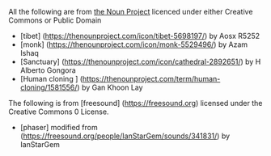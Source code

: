 All the following are from [the Noun Project](https://thenounproject.com) licenced under either Creative Commons or Public Domain

* [tibet] (https://thenounproject.com/icon/tibet-5698197/) by Aosx R5252
* [monk] (https://thenounproject.com/icon/monk-5529496/) by Azam Ishaq
* [Sanctuary] (https://thenounproject.com/icon/cathedral-2892651/) by H Alberto Gongora
* [Human cloning ] (https://thenounproject.com/term/human-cloning/1581556/) by Gan Khoon Lay 

The following is from [freesound] (https://freesound.org) licensed under the Creative Commons 0 License. 
* [phaser] modified from (https://freesound.org/people/IanStarGem/sounds/341831/) by IanStarGem
